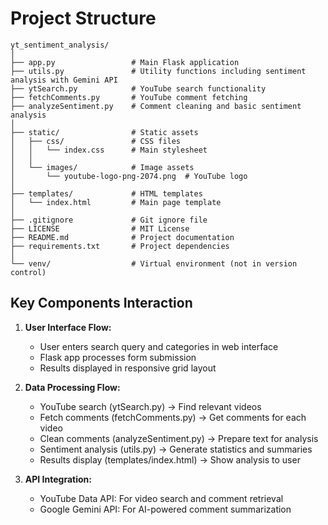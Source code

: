 # Project Structure

```
yt_sentiment_analysis/
│
├── app.py                 # Main Flask application
├── utils.py               # Utility functions including sentiment analysis with Gemini API
├── ytSearch.py            # YouTube search functionality
├── fetchComments.py       # YouTube comment fetching
├── analyzeSentiment.py    # Comment cleaning and basic sentiment analysis
│
├── static/                # Static assets
│   ├── css/               # CSS files
│   │   └── index.css      # Main stylesheet
│   │
│   └── images/            # Image assets
│       └── youtube-logo-png-2074.png  # YouTube logo
│
├── templates/             # HTML templates
│   └── index.html         # Main page template
│
├── .gitignore             # Git ignore file
├── LICENSE                # MIT License
├── README.md              # Project documentation
├── requirements.txt       # Project dependencies
│
└── venv/                  # Virtual environment (not in version control)
```

## Key Components Interaction

1. **User Interface Flow:**
   - User enters search query and categories in web interface
   - Flask app processes form submission
   - Results displayed in responsive grid layout

2. **Data Processing Flow:**
   - YouTube search (ytSearch.py) -> Find relevant videos
   - Fetch comments (fetchComments.py) -> Get comments for each video
   - Clean comments (analyzeSentiment.py) -> Prepare text for analysis
   - Sentiment analysis (utils.py) -> Generate statistics and summaries
   - Results display (templates/index.html) -> Show analysis to user

3. **API Integration:**
   - YouTube Data API: For video search and comment retrieval
   - Google Gemini API: For AI-powered comment summarization 